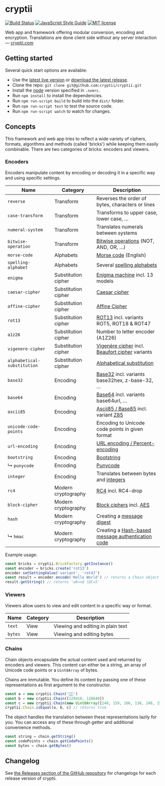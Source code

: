 # cryptii

[![Build Status](https://travis-ci.org/cryptii/cryptii.svg?branch=dev)](https://travis-ci.org/cryptii/cryptii)
[![JavaScript Style Guide](https://img.shields.io/badge/code_style-standard-brightgreen.svg)](https://standardjs.com)
[![MIT license](https://img.shields.io/badge/license-MIT-blue.svg)](LICENSE.md)

Web app and framework offering modular conversion, encoding and encryption. Translations are done client side without any server interaction — [cryptii.com](https://cryptii.com)

## Getting started

Several quick start options are available:

- Use the [latest live version](https://cryptii.com) or [download the latest release](https://github.com/cryptii/cryptii/releases/latest).
- Clone the repo: `git clone git@github.com:cryptii/cryptii.git`
- Install the [node](https://nodejs.org/) version specified in `.nvmrc`.
- Run `npm install` to install the dependencies.
- Run `npm run-script build` to build into the `dist/` folder.
- Run `npm run-script test` to test the source code.
- Run `npm run-script watch` to watch for changes.

## Concepts

This framework and web app tries to reflect a wide variety of ciphers, formats, algorithms and methods (called 'bricks') while keeping them easily combinable. There are two categories of bricks: encoders and viewers.

### Encoders

Encoders manipulate content by encoding or decoding it in a specific way and using specific settings.

| Name | Category | Description |
| ---- | -------- | ----------- |
| `reverse` | Transform | Reverses the order of bytes, characters or lines |
| `case-transform` | Transform | Transforms to upper case, lower case, … |
| `numeral-system` | Transform | Translates numerals between systems |
| `bitwise-operation` | Transform | [Bitwise operations](https://en.wikipedia.org/wiki/Bitwise_operation) (NOT, AND, OR, …) |
| `morse-code` | Alphabets | [Morse code](https://en.wikipedia.org/wiki/Morse_code) (English) |
| `spelling-alphabet` | Alphabets | Several [spelling alphabets](https://en.wikipedia.org/wiki/Spelling_alphabet) |
| `enigma` | Substitution cipher | [Enigma machine](https://en.wikipedia.org/wiki/Enigma_machine) incl. 13 models |
| `caesar-cipher` | Substitution cipher | [Caesar cipher](https://en.wikipedia.org/wiki/Caesar_cipher) |
| `affine-cipher` | Substitution cipher | [Affine Cipher](https://en.wikipedia.org/wiki/Affine_cipher) |
| `rot13` | Substitution cipher | [ROT13](https://en.wikipedia.org/wiki/ROT13) incl. variants ROT5, ROT18 & ROT47 |
| `a1z26` | Substitution cipher | Number to letter encoder (A1Z26) |
| `vigenere-cipher` | Substitution cipher | [Vigenère cipher](https://en.wikipedia.org/wiki/Vigen%C3%A8re_cipher) incl. [Beaufort cipher](https://en.wikipedia.org/wiki/Beaufort_cipher) variants |
| `alphabetical-substitution` | Substitution cipher | [Alphabetical substitution](https://en.wikipedia.org/wiki/Substitution_cipher#Simple_substitution) |
| `base32` | Encoding | [Base32](https://en.wikipedia.org/wiki/Base32) incl. variants base32hex, z-base-32, … |
| `base64` | Encoding | [Base64](https://en.wikipedia.org/wiki/Base64) incl. variants base64url, … |
| `ascii85` | Encoding | [Ascii85 / Base85](https://en.wikipedia.org/wiki/Ascii85) incl. variant [Z85](https://rfc.zeromq.org/spec:32/Z85/) |
| `unicode-code-points` | Encoding | Encoding to Unicode code points in given format |
| `url-encoding` | Encoding | [URL encoding / Percent-encoding](https://en.wikipedia.org/wiki/Percent-encoding) |
| `bootstring` | Encoding | [Bootstring](https://tools.ietf.org/html/rfc3492) |
| ↳ `punycode` | Encoding | [Punycode](https://tools.ietf.org/html/rfc3492) |
| `integer` | Encoding | Translates between bytes and [integers](https://en.wikipedia.org/wiki/Integer_(computer_science)) |
| `rc4` | Modern cryptography | [RC4](https://en.wikipedia.org/wiki/RC4) incl. RC4-drop |
| `block-cipher` | Modern cryptography | [Block ciphers](https://en.wikipedia.org/wiki/Block_cipher) incl. [AES](https://en.wikipedia.org/wiki/Advanced_Encryption_Standard) |
| `hash` | Modern cryptography | Creating a [message digest](https://en.wikipedia.org/wiki/Cryptographic_hash_function) |
| ↳ `hmac` | Modern cryptography | Creating a [Hash-based message authentication code](https://en.wikipedia.org/wiki/Hash-based_message_authentication_code) |

Example usage:

```javascript
const bricks = cryptii.BrickFactory.getInstance()
const encoder = bricks.create('rot13')
encoder.setSettingValue('variant', 'rot47')
const result = encoder.encode('Hello World') // returns a Chain object
result.getString() // returns 'w6==@ (@C=5'
```

### Viewers

Viewers allow users to view and edit content in a specific way or format.

| Name | Category | Description |
| ---- | -------- | ----------- |
| `text` | View | Viewing and editing in plain text |
| `bytes` | View | Viewing and editing bytes |

### Chains

Chain objects encapsulate the actual content used and returned by encoders and viewers. This content can either be a string, an array of Unicode code points or a `Uint8Array` of bytes.

Chains are immutable. You define its content by passing one of these representations as first argument to the constructor.

```javascript
const a = new cryptii.Chain('🦊🚀')
const b = new cryptii.Chain([129418, 128640])
const c = new cryptii.Chain(new Uint8Array([240, 159, 166, 138, 240, 159, 154, 128]))
cryptii.Chain.isEqual(a, b, c) // returns true
```

The object handles the translation between these representations lazily for you. You can access any of these through getter and additional convenience methods.

```javascript
const string = chain.getString()
const codePoints = chain.getCodePoints()
const bytes = chain.getBytes()
```

## Changelog

See [the Releases section of the GitHub repository](https://github.com/cryptii/cryptii/releases) for changelogs for each release version of cryptii.
